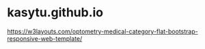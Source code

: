 # kasytu.github.io

https://w3layouts.com/optometry-medical-category-flat-bootstrap-responsive-web-template/

